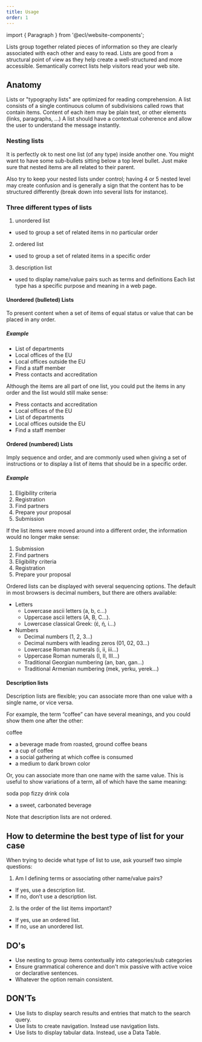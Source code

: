 ```yaml
---
title: Usage
order: 1
---
```


import { Paragraph } from '@ecl/website-components';

<Paragraph size="lead">
Lists group together related pieces of information so they are clearly associated with each other and easy to read.
Lists are good from a structural point of view as they help create a well-structured and more accessible.
Semantically correct lists help visitors read your web site.
</Paragraph>

## Anatomy

Lists or "typography lists" are optimized for reading comprehension.
A list consists of a single continuous column of subdivisions called rows that contain items.
Content of each item may be plain text, or other elements (links, paragraphs, ...)
A list should have a contextual coherence and allow the user to understand the message instantly.

### Nesting lists

It is perfectly ok to nest one list (of any type) inside another one.
You might want to have some sub-bullets sitting below a top level bullet.
Just make sure that nested items are all related to their parent.

Also try to keep your nested lists under control; having 4 or 5 nested level may create confusion and is generally a sign that the content has to be structured differently (break down into several lists for instance).

### Three different types of lists

1. unordered list

- used to group a set of related items in no particular order

2. ordered list

- used to group a set of related items in a specific order

3. description list

- used to display name/value pairs such as terms and definitions
  Each list type has a specific purpose and meaning in a web page.

#### Unordered (bulleted) Lists

To present content when a set of items of equal status or value that can be placed in any order.

##### Example

- List of departments
- Local offices of the EU
- Local offices outside the EU
- Find a staff member
- Press contacts and accreditation

Although the items are all part of one list, you could put the items in any order and the list would still make sense:

- Press contacts and accreditation
- Local offices of the EU
- List of departments
- Local offices outside the EU
- Find a staff member

#### Ordered (numbered) Lists

Imply sequence and order, and are commonly used when giving a set of instructions or to display a list of items that should be in a specific order.

##### Example

1. Eligibility criteria
2. Registration
3. Find partners
4. Prepare your proposal
5. Submission

If the list items were moved around into a different order, the information would no longer make sense:

1. Submission
2. Find partners
3. Eligibility criteria
4. Registration
5. Prepare your proposal

Ordered lists can be displayed with several sequencing options. The default in most browsers is decimal numbers, but there are others available:

- Letters
  - Lowercase ascii letters (a, b, c…)
  - Uppercase ascii letters (A, B, C…).
  - Lowercase classical Greek: (έ, ή, ί…)
- Numbers
  - Decimal numbers (1, 2, 3…)
  - Decimal numbers with leading zeros (01, 02, 03…)
  - Lowercase Roman numerals (i, ii, iii…)
  - Uppercase Roman numerals (I, II, III…)
  - Traditional Georgian numbering (an, ban, gan…)
  - Traditional Armenian numbering (mek, yerku, yerek…)

#### Description lists

Description lists are flexible; you can associate more than one value with a single name, or vice versa.

For example, the term “coffee” can have several meanings, and you could show them one after the other:

coffee

- a beverage made from roasted, ground coffee beans
- a cup of coffee
- a social gathering at which coffee is consumed
- a medium to dark brown color

Or, you can associate more than one name with the same value. This is useful to show variations of a term, all of which have the same meaning:

soda
pop
fizzy drink
cola

- a sweet, carbonated beverage

Note that description lists are not ordered.

## How to determine the best type of list for your case

When trying to decide what type of list to use, ask yourself two simple questions:

1. Am I defining terms or associating other name/value pairs?

- If yes, use a description list.
- If no, don’t use a description list.

2. Is the order of the list items important?

- If yes, use an ordered list.
- If no, use an unordered list.

## DO's

- Use nesting to group items contextually into categories/sub categories
- Ensure grammatical coherence and don't mix passive with active voice or declarative sentences.
- Whatever the option remain consistent.

## DON’Ts

- Use lists to display search results and entries that match to the search query.
- Use lists to create navigation. Instead use navigation lists.
- Use lists to display tabular data. Instead, use a Data Table.
